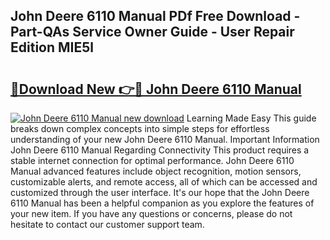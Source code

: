 ## John Deere 6110 Manual PDf Free Download - Part-QAs Service Owner Guide - User Repair Edition MIE5l

# <h2><a href="http://bc89328.oget.top/?id=John+Deere+6110+Manual">🔗Download New 👉🔴 John Deere 6110 Manual</a></h2>

[![John Deere 6110 Manual new download](https://i.imgur.com/5g1atiW.png)](http://bc89328.oget.top/?id=John+Deere+6110+Manual)
Learning Made Easy This guide breaks down complex concepts into simple steps for effortless understanding of your new John Deere 6110 Manual. Important Information John Deere 6110 Manual Regarding Connectivity This product requires a stable internet connection for optimal performance. John Deere 6110 Manual advanced features include object recognition, motion sensors, customizable alerts, and remote access, all of which can be accessed and customized through the user interface. It's our hope that the John Deere 6110 Manual has been a helpful companion as you explore the features of your new item. If you have any questions or concerns, please do not hesitate to contact our customer support team.
